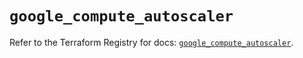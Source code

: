 # `google_compute_autoscaler`

Refer to the Terraform Registry for docs: [`google_compute_autoscaler`](https://registry.terraform.io/providers/hashicorp/google/6.50.0/docs/resources/compute_autoscaler).
